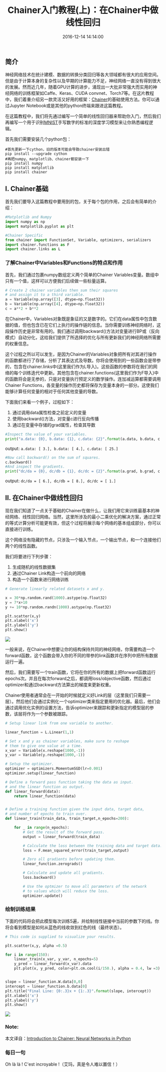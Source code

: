 ﻿---
title: "Chainer入门教程(上)：在Chainer中做线性回归"
date: 2016-12-14 14:14:00
tags: [chainer, 入门教程, 机器学习, 神经网络]
comments: true
---

## 简介

神经网络技术在统计建模、数据的转换分类回归等各大领域都有很大的应用空间。但是由于计算本身的复杂性以及早期的计算能力不足，神经网络一直没有得到很大的发展。然而近几年，随着GPU计算的进步，涌现出一大批非常强大而实用的神经网络的训练框架如Caffe、Keras、CUDA convnet、Torch7等。在这片教程中，我们着重介绍另一款灵活又好用的框架：[Chainer](http://chainer.org)的基础使用方法。你可以通过Jupyter Notebook或是其他的python终端来跟进这篇教程。

在这篇教程中，我们将先通过编写一个简单的线性回归器来帮助你入门，然后我们再编写一个用于识别[MNIST](http://colah.github.io/posts/2014-10-Visualizing-MNIST/)手写数字的标准的深度学习模型来让你熟悉编程逻辑。

<!-- more-->

首先我们需要安装几个python包：

```
#首先更新一下cython，旧的版本可能会导致chainer安装出错
pip install --upgrade cython
#再把numpy、matplotlib、chainer都安装一下
pip install numpy
pip install matplotlib
pip install chainer
```

## I. Chainer基础

首先我们要导入这篇教程中要用到的包，关于每个包的作用，之后会有简单的介绍：

```python
#Matplotlib and Numpy
import numpy as np
import matplotlib.pyplot as plt

#Chainer Specific
from chainer import FunctionSet, Variable, optimizers, serializers
import chainer.functions as F
import chainer.links as L
```

### 了解Chainer中Variables和Functions的特点和作用

首先，我们通过包裹numpy数组定义两个简单的Chainer Variables变量。数组中只有一个值，这样可以方便我们后续做一些标量运算。

```python
# Create 2 chainer variables then sum their squares
# and assign it to a third variable.
a = Variable(np.array([3], dtype=np.float32))
b = Variable(np.array([4], dtype=np.float32))
c = a**2 + b**2
```

在Chainer中，Variables对象既是象征的又是数字的。它们在data属性中包含数据的值，但也包含已在它们上执行的操作链的信息。当你需要训练神经网络时，这段操作历史是非常有用的。我们通过调用backward()方法对变量进行BP或（反向模式）自动分化，这给我们提供了所选择的优化与所有更新我们的神经网络所需要的权重信息。

这个过程之所以可以发生，是因为Chainer的Variables对象把所有对其进行操作的函数都进行了存储，分析了其表达式及导数。你将会使用到的一些函数会是带参的，包含在chainer.links中(这里我们作为L导入)。这些函数的参数将在我们的网络的每个训练迭代中更新。其他包含在chainer.functions(这里我们作为F导入)中的函数将会是无参的，只是对变量执行预定义的数学操作。连加减运算都需要调用Chainer Functions，各变量的操作历史都将保存为变量本身的一部分。这使我们能够计算任何变量的相对于任何其他变量的导数。

下面我们来看一个例子，过程如下：

1. 通过调用data属性检查之前定义的变量
2. 使用backward()方法，对变量c进行反向传播
3. 通过在变量中存储的grad属性，检查其导数

```python
#Inspect the value of your variables.
print("a.data: {0}, b.data: {1}, c.data: {2}".format(a.data, b.data, c.data))
```

output: `a.data: [ 3.], b.data: [ 4.], c.data: [ 25.]`

```python
#Now call backward() on the sum of squares.
c.backward()
#And inspect the gradients.
print("dc/da = {0}, dc/db = {1}, dc/dc = {2}".format(a.grad, b.grad, c.grad))
```

output: `dc/da = [ 6.], dc/db = [ 8.], dc/dc = [ 1.]`

## II. 在Chainer中做线性回归

现在我们知道了一点关于基础的Chainer在做什么，让我们用它来训练最基本的神经网络、线性回归网络。当然，这里所涉及的最小二乘优化的解决方案，通过正常的等式计算分析可能更有效，但这个过程将展示每个网络的基本组成部分，你可以直接进行训练。

这个网络没有隐藏的节点，只涉及一个输入节点，一个输出节点，和一个连接他们两个的线性函数。

我们将要进行下列步骤：

1. 生成随机的线性数据集
2. 通过Chainer Link构造一个前向的网络
3. 构造一个函数来进行网络训练

```python
# Generate linearly related datasets x and y.

x = 30*np.random.rand(1000).astype(np.float32)
y = 7*x+10
y += 10*np.random.randn(1000).astype(np.float32)

plt.scatter(x,y)
plt.xlabel('x')
plt.ylabel('y')
plt.show()
```

![](https://raw.githubusercontent.com/imonce/imgs/master/20180809233029.png)

一般来说，在Chainer中想要让你的结构保持共同的神经网络，你需要构造一个forward函数，这个函数会带入你的不同的带参的link函数并在序列中把所有数据运行一遍。

然后，我们需要写一个train函数，它将在你的所有的数据上把forward函数运行epochs次。并且在每次forward之后，都调用loss/objective函数，然后通过optimizer和通过backward方法算出的梯度来更新权重。

Chainer使用者通常会在一开始的时候就定义好Link的层（这里我们只需要一层）。然后他们会通过实例化一个optimizer类来指定要用的优化器。最后，他们会通过调用优化实例的设置方法，告诉optimizer来跟踪和更新指定的模型层的参数，该层将作为一个参数被跟踪。

```python
# Setup linear link from one variable to another.

linear_function = L.Linear(1,1)

# Set x and y as chainer variables, make sure to reshape
# them to give one value at a time.
x_var = Variable(x.reshape(1000,-1))
y_var = Variable(y.reshape(1000,-1))

# Setup the optimizer.
optimizer = optimizers.MomentumSGD(lr=0.001)
optimizer.setup(linear_function)

# Define a forward pass function taking the data as input.
# and the linear function as output.
def linear_forward(data):
    return linear_function(data)


# Define a training function given the input data, target data,
# and number of epochs to train over.
def linear_train(train_data, train_target,n_epochs=200):

    for _ in range(n_epochs):
        # Get the result of the forward pass.    
        output = linear_forward(train_data)

        # Calculate the loss between the training data and target data.
        loss = F.mean_squared_error(train_target,output)

        # Zero all gradients before updating them.
        linear_function.zerograds()

        # Calculate and update all gradients.
        loss.backward()

        # Use the optmizer to move all parameters of the network
        # to values which will reduce the loss.
        optimizer.update()
```

### 绘制训练结果

下面的代码将会把此模型每次训练5遍，并绘制线性链接中当前的参数下的线。你将会看到模型是如何从蓝色的线收敛到红色的线（最终状态）。

```python
# This code is supplied to visualize your results.

plt.scatter(x,y, alpha =0.5)

for i in range(150):    
    linear_train(x_var, y_var, n_epochs=5)
    y_pred = linear_forward(x_var).data
    plt.plot(x, y_pred, color=plt.cm.cool(i/150.), alpha = 0.4, lw =3)


slope = linear_function.W.data[0,0]
intercept = linear_function.b.data[0]
plt.title("Final Line: {0:.3}x + {1:.3}".format(slope, intercept))
plt.xlabel('x')
plt.ylabel('y')
plt.show()
```

![](https://raw.githubusercontent.com/imonce/imgs/master/20180809233133.png)

### Note:
本文译自：[Introduction to Chainer: Neural Networks in Python](http://multithreaded.stitchfix.com/blog/2015/12/09/intro-to-chainer/)

### 每日一句
Oh là là ! C'est incroyable !（艾玛，真是令人难以置信！）